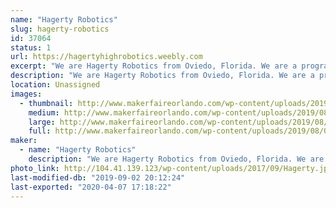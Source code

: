 ```yaml
---
name: "Hagerty Robotics"
slug: hagerty-robotics
id: 37064
status: 1
url: https://hagertyhighrobotics.weebly.com
excerpt: "We are Hagerty Robotics from Oviedo, Florida. We are a program that aims to spread STEM to our community through our three teams that compete in the various competition levels FIRST and VEX has to offer. Last year, our robot took us all the way to the FIRST World Championships where we had a blast competing and learning. We hope to share our robot and the FIRST motto to the next generation of young innovators at Maker Faire Orlando and we can't wait to see you there!"
description: "We are Hagerty Robotics from Oviedo, Florida. We are a program that aims to spread STEM to our community through our three teams that compete in the various competition levels FIRST and VEX has to offer. Last year, with hard work and determination, our robot and engineering notebook took us all the way to the FIRST World Championships in Houston Texas.  At our exhibit, we will be demonstrating our robot(s) around the floor and showcasing our maneuverability, agility, and particle shooting abilities. Guests will have an opportunity to operate the robot and earn a special \"robot drivers license\"."
location: Unassigned
images:
  - thumbnail: http://www.makerfaireorlando.com/wp-content/uploads/2019/08/02-02-19_RoboticsLeagues_MLT0817.jpg
    medium: http://www.makerfaireorlando.com/wp-content/uploads/2019/08/02-02-19_RoboticsLeagues_MLT0817.jpg
    large: http://www.makerfaireorlando.com/wp-content/uploads/2019/08/02-02-19_RoboticsLeagues_MLT0817.jpg
    full: http://www.makerfaireorlando.com/wp-content/uploads/2019/08/02-02-19_RoboticsLeagues_MLT0817.jpg
maker:
  - name: "Hagerty Robotics"
    description: "We are Hagerty Robotics from Oviedo, Florida. We are a program that aims to spread STEM to our community through our three teams that compete in the various competition levels FIRST and VEX has to offer. Last year, our robot took us all the way to the world championships where we placed second. We hope to share our robot and the FIRST motto to the next generation of young innovators."
photo_link: http://104.41.139.123/wp-content/uploads/2017/09/Hagerty.jpg
last-modified-db: "2019-09-02 20:12:24"
last-exported: "2020-04-07 17:18:22"
---
```

